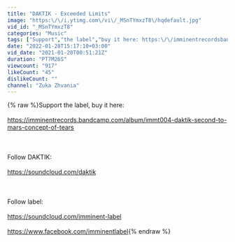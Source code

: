 ```yaml
---
title: "DAKTIK - Exceeded Limits"
image: "https:\/\/i.ytimg.com\/vi\/_MSnTYmxzT8\/hqdefault.jpg"
vid_id: "_MSnTYmxzT8"
categories: "Music"
tags: ["Support","the label","buy it here: https:\/\/imminentrecordsbandcampcom\/album\/immt004-daktik-second-to-mars-concept-of-tea"]
date: "2022-01-28T15:17:10+03:00"
vid_date: "2021-01-20T00:51:21Z"
duration: "PT7M26S"
viewcount: "917"
likeCount: "45"
dislikeCount: ""
channel: "Zuka Zhvania"
---
```

{% raw %}Support the label, buy it here:<br /><br /><a rel="nofollow" target="blank" href="https://imminentrecords.bandcamp.com/album/immt004-daktik-second-to-mars-concept-of-tears">https://imminentrecords.bandcamp.com/album/immt004-daktik-second-to-mars-concept-of-tears</a><br /><br /><br /><br />Follow DAKTIK:<br /><br /><a rel="nofollow" target="blank" href="https://soundcloud.com/daktik">https://soundcloud.com/daktik</a><br /><br /><br /><br />Follow label:<br /><br /><a rel="nofollow" target="blank" href="https://soundcloud.com/imminent-label">https://soundcloud.com/imminent-label</a><br /><br /><a rel="nofollow" target="blank" href="https://www.facebook.com/imminentlabel">https://www.facebook.com/imminentlabel</a>{% endraw %}
